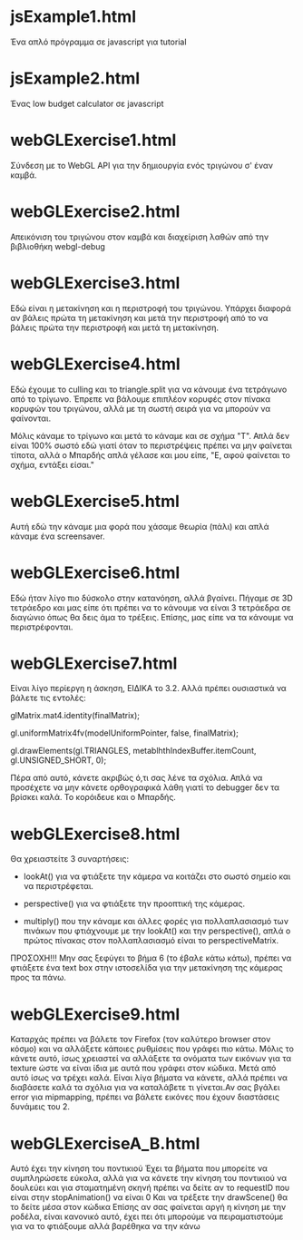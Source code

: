 # jsExample1.html

Ένα απλό πρόγραμμα σε javascript για tutorial


# jsExample2.html

Ένας low budget calculator σε javascript

# webGLExercise1.html

Σύνδεση με το WebGL API για την δημιουργία ενός τριγώνου σ' έναν καμβά.

# webGLExercise2.html

Απεικόνιση του τριγώνου στον καμβά και διαχείριση λαθών από την βιβλιοθήκη webgl-debug

# webGLExercise3.html

Εδώ είναι η μετακίνηση και η περιστροφή του τριγώνου. Υπάρχει διαφορά αν βάλεις πρώτα τη μετακίνηση και
μετά την περιστροφή από το να βάλεις πρώτα την περιστροφή και μετά τη μετακίνηση.

# webGLExercise4.html

Εδώ έχουμε το culling και το triangle.split για να κάνουμε ένα τετράγωνο από το τρίγωνο. Έπρεπε να βάλουμε επιπλέον κορυφές στον πίνακα κορυφών του τριγώνου, αλλά με τη σωστή σειρά για να μπορούν να φαίνονται.

Μόλις κάναμε το τρίγωνο και μετά το κάναμε και σε σχήμα "T". Απλά δεν είναι 100% σωστό εδώ γιατί όταν το περιστρέψεις πρέπει να μην φαίνεται τίποτα, αλλά ο Μπαρδής απλά γέλασε και μου είπε, "Ε, αφού φαίνεται το σχήμα, εντάξει είσαι."

# webGLExercise5.html

Αυτή εδώ την κάναμε μια φορά που χάσαμε θεωρία (πάλι) και απλά κάναμε ένα screensaver.

# webGLExercise6.html

Εδώ ήταν λίγο πιο δύσκολο στην κατανόηση, αλλά βγαίνει. Πήγαμε σε 3D τετράεδρο και μας είπε ότι πρέπει να το κάνουμε να είναι 3 τετράεδρα σε διαγώνιο όπως θα δεις άμα το τρέξεις. Επίσης, μας είπε να τα κάνουμε να περιστρέφονται.

# webGLExercise7.html

Είναι λίγο περίεργη η άσκηση, ΕΙΔΙΚΑ το 3.2. Αλλά πρέπει ουσιαστικά να βάλετε τις εντολές:

  

glMatrix.mat4.identity(finalMatrix);

gl.uniformMatrix4fv(modelUniformPointer, false, finalMatrix);

gl.drawElements(gl.TRIANGLES, metablhthIndexBuffer.itemCount, gl.UNSIGNED_SHORT, 0);

  

Πέρα από αυτό, κάνετε ακριβώς ό,τι σας λένε τα σχόλια. Απλά να προσέχετε να μην κάνετε ορθογραφικά λάθη γιατί το debugger δεν τα βρίσκει καλά. Το κορόιδευε και ο Μπαρδής.

# webGLExercise8.html

Θα χρειαστείτε 3 συναρτήσεις:

  

- lookAt() για να φτιάξετε την κάμερα να κοιτάζει στο σωστό σημείο και να περιστρέφεται.

- perspective() για να φτιάξετε την προοπτική της κάμερας.

- multiply() που την κάναμε και άλλες φορές για πολλαπλασιασμό των πινάκων που φτιάχνουμε με την lookAt() και την perspective(), απλά ο πρώτος πίνακας στον πολλαπλασιασμό είναι το perspectiveMatrix.

  

ΠΡΟΣΟΧΗ!!! Μην σας ξεφύγει το βήμα 6 (το έβαλε κάτω κάτω), πρέπει να φτιάξετε ένα text box στην ιστοσελίδα για την μετακίνηση της κάμερας προς τα πάνω.

# webGLExercise9.html

Καταρχάς πρέπει να βάλετε τον Firefox (τον καλύτερο browser στον κόσμο) και να αλλάξετε κάποιες ρυθμίσεις που γράφει πιο κάτω. Μόλις το κάνετε αυτό, ίσως χρειαστεί να αλλάξετε τα ονόματα των εικόνων για τα texture ώστε να είναι ίδια με αυτά που γράφει στον κώδικα. Μετά από αυτό ίσως να τρέχει καλά. Είναι λίγα βήματα να κάνετε, αλλά πρέπει να διαβάσετε καλά τα σχόλια για να καταλάβετε τι γίνεται.Αν σας βγάλει error για mipmapping, πρέπει να βάλετε εικόνες που έχουν διαστάσεις δυνάμεις του 2.

# webGLExerciseA_B.html

Αυτό έχει την κίνηση του ποντικιού
Έχει τα βήματα που μπορείτε να συμπληρώσετε εύκολα, αλλά για να κάνετε την κίνηση του ποντικιού να δουλεύει και για σταματημένη σκηνή πρέπει να δείτε αν το requestID που είναι στην stopAnimation() να είναι 0
Και να τρέξετε την drawScene() θα το δείτε μέσα στον κώδικα
Επίσης αν σας φαίνεται αργή η κίνηση με την ροδέλα, είναι κανονικό αυτό, έχει πει ότι μπορούμε να πειραματιστούμε για να το φτιάξουμε αλλά βαρέθηκα να την κάνω
